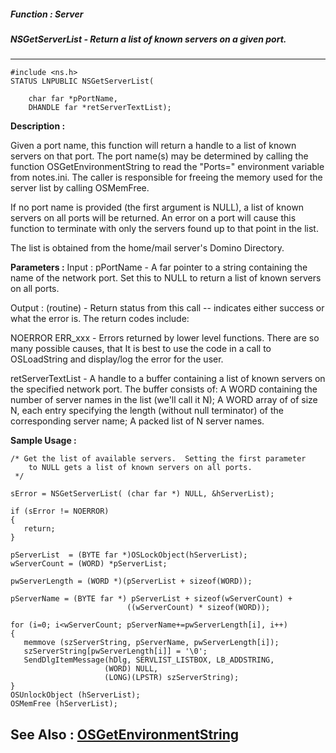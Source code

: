 ##### Function : Server
##### NSGetServerList - Return a list of known servers on a given port.
---
```
#include <ns.h>
STATUS LNPUBLIC NSGetServerList(

	char far *pPortName,
	DHANDLE far *retServerTextList);
```
**Description :**

Given a port name, this function will return a handle to a list of known 
servers on that port.  The port name(s) may be determined by calling the 
function OSGetEnvironmentString to read the "Ports=" environment variable from 
notes.ini.  The caller is responsible for freeing the memory used for the 
server list by calling OSMemFree.

If no port name is provided (the first argument is NULL), a list of known 
servers on all ports will be returned.  An error on a port will cause this 
function to terminate with only the servers found up to that point in the list.

The list is obtained from the home/mail server's Domino Directory.

**Parameters :**
Input :
pPortName  -  A far pointer to a string containing the name of the network port.  Set this to NULL to return a list of known servers on all ports.

Output :
(routine)  -   Return status from this call -- indicates either success or what the error is. The return codes include:

NOERROR
ERR_xxx - Errors returned by lower level functions.  There are so many possible causes, that It is best to use the code in a call to OSLoadString and display/log the error for the user.


retServerTextList  -  A handle to a buffer containing a list of known servers on the specified network port.  The buffer consists of: 
      A WORD containing the number of server names in the list (we'll call it N); 
      A WORD array of of size N,  each entry specifying the length (without null terminator) of the corresponding server name;
      A packed list of N server names.


**Sample Usage :**
```
/* Get the list of available servers.  Setting the first parameter
    to NULL gets a list of known servers on all ports.
 */
         
sError = NSGetServerList( (char far *) NULL, &hServerList);
                                          
if (sError != NOERROR)
{
   return;
}

pServerList  = (BYTE far *)OSLockObject(hServerList);
wServerCount = (WORD) *pServerList;

pwServerLength = (WORD *)(pServerList + sizeof(WORD));

pServerName = (BYTE far *) pServerList + sizeof(wServerCount) +
                          ((wServerCount) * sizeof(WORD));

for (i=0; i<wServerCount; pServerName+=pwServerLength[i], i++)
{
   memmove (szServerString, pServerName, pwServerLength[i]);
   szServerString[pwServerLength[i]] = '\0'; 
   SendDlgItemMessage(hDlg, SERVLIST_LISTBOX, LB_ADDSTRING,
                     (WORD) NULL,  
                     (LONG)(LPSTR) szServerString);
}
OSUnlockObject (hServerList);
OSMemFree (hServerList);
```
**See Also :**
[OSGetEnvironmentString](/domino-c-api-docs/reference/Func/OSGetEnvironmentString)
---
